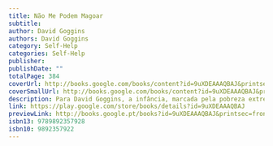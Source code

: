 ```yaml
---
title: Não Me Podem Magoar
subtitle: 
author: David Goggins
authors: David Goggins
category: Self-Help
categories: Self-Help
publisher: 
publishDate: ""
totalPage: 384
coverUrl: http://books.google.com/books/content?id=9uXDEAAAQBAJ&printsec=frontcover&img=1&zoom=1&edge=curl&source=gbs_api
coverSmallUrl: http://books.google.com/books/content?id=9uXDEAAAQBAJ&printsec=frontcover&img=1&zoom=5&edge=curl&source=gbs_api
description: Para David Goggins, a infância, marcada pela pobreza extrema, o racismo, o trabalho infantil e os abusos do pai, foi um pesadelo. Mas, com autodisciplina férrea, força mental e trabalho árduo, ele transformou-se. O jovem deprimido, com excesso de peso e sem rumo, foi gradualmente queimando etapas no desenvolvimento físico e mental até se tornar num ícone das Forças Armadas americanas e num dos maiores atletas mundiais em provas de resistência. Goggins é a única pessoa no mundo a completar os treinos de elite de três forças especiais –Navy SEAL, Army Rangers e Air Force Tactical Air Controller –, e estabeleceu ainda uma série de recordes, o que levou a revista Outside a nomeá-lo The Fittest (Real) Man in America. Em Não Me Podem Magoar o autor partilha a sua extraordinária história de vida, na primeira pessoa e num estilo direto e surpreendente, mostrando como a maior parte de nós só usa uma percentagem reduzida das suas capacidades. É o que ele chama A Regra dos 40 Por Cento, que ele aprendeu a contrariar. Ou seja, qualquer pessoa pode superar-se se souber explorar o seu potencial.
link: https://play.google.com/store/books/details?id=9uXDEAAAQBAJ
previewLink: http://books.google.pt/books?id=9uXDEAAAQBAJ&printsec=frontcover&dq=N%C3%A3o+me+podem+magoar&hl=&as_pt=BOOKS&cd=1&source=gbs_api
isbn13: 9789892357928
isbn10: 9892357922
---
```

